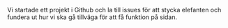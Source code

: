 Vi startade ett projekt i Github och la till issues för att stycka elefanten och fundera ut hur vi ska gå tillväga för att få funktion på sidan.